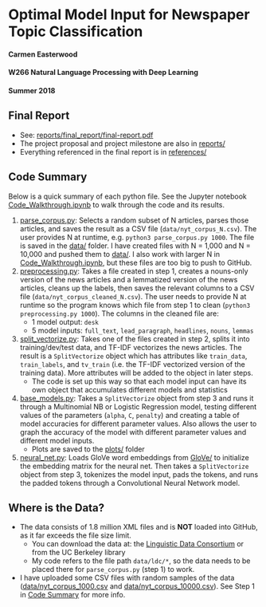 # Optimal Model Input for Newspaper Topic Classification
#### Carmen Easterwood
#### W266 Natural Language Processing with Deep Learning
#### Summer 2018

## Final Report

+ See: [reports/final_report/final-report.pdf](https://github.com/carmen16/w266-final-project/blob/master/reports/final_report/final-report.pdf)
+ The project proposal and project milestone are also in [reports/](https://github.com/carmen16/w266-final-project/tree/master/reports)
+ Everything referenced in the final report is in [references/](https://github.com/carmen16/w266-final-project/tree/master/references)

## Code Summary

Below is a quick summary of each python file. See the Jupyter notebook [Code_Walkthrough.ipynb](https://github.com/carmen16/w266-final-project/blob/master/Code_Walkthrough.ipynb) to walk through the code and its results. 

1. [parse_corpus.py](https://github.com/carmen16/w266-final-project/blob/master/parse_corpus.py): Selects a random subset of N articles, parses those articles, and saves the result as a CSV file (`data/nyt_corpus_N.csv`). The user provides N at runtime, e.g. `python3 parse_corpus.py 1000`. The file is saved in the [data/](https://github.com/carmen16/w266-final-project/tree/master/data) folder. I have created files with N = 1,000 and N = 10,000 and pushed them to [data/](https://github.com/carmen16/w266-final-project/tree/master/data). I also work with larger N in [Code_Walkthrough.ipynb](https://github.com/carmen16/w266-final-project/blob/master/Code_Walkthrough.ipynb), but these files are too big to push to GitHub.
2. [preprocessing.py](https://github.com/carmen16/w266-final-project/blob/master/preprocessing.py): Takes a file created in step 1, creates a nouns-only version of the news articles and a lemmatized version of the news articles, cleans up the labels, then saves the relevant columns to a CSV file (`data/nyt_corpus_cleaned_N.csv`). The user needs to provide N at runtime so the program knows which file from step 1 to clean (`python3 preprocessing.py 1000`). The columns in the cleaned file are:
    + 1 model output: `desk`
    + 5 model inputs: `full_text`, `lead_paragraph`, `headlines`, `nouns`, `lemmas`
3. [split_vectorize.py](https://github.com/carmen16/w266-final-project/blob/master/split_vectorize.py): Takes one of the files created in step 2, splits it into training/dev/test data, and TF-IDF vectorizes the news articles. The result is a `SplitVectorize` object which has attributes like `train_data`, `train_labels`, and `tv_train` (i.e. the TF-IDF vectorized version of the training data). More attributes will be added to the object in later steps.
    + The code is set up this way so that each model input can have its own object that accumulates different models and statistics
4. [base_models.py](https://github.com/carmen16/w266-final-project/blob/master/base_models.py): Takes a `SplitVectorize` object from step 3 and runs it through a Multinomial NB or Logistic Regression model, testing different values of the parameters (`alpha`, `C`, `penalty`) and creating a table of model accuracies for different parameter values. Also allows the user to graph the accuracy of the model with different parameter values and different model inputs.
    + Plots are saved to the [plots/](https://github.com/carmen16/w266-final-project/tree/master/plots) folder
5. [neural_net.py](https://github.com/carmen16/w266-final-project/blob/master/neural_net.py): Loads GloVe word embeddings from [GloVe/](https://github.com/carmen16/w266-final-project/tree/master/GloVe) to initialize the embedding matrix for the neural net. Then takes a `SplitVectorize` object from step 3, tokenizes the model input, pads the tokens, and runs the padded tokens through a Convolutional Neural Network model.

## Where is the Data?

+ The data consists of 1.8 million XML files and is **NOT** loaded into GitHub, as it far exceeds the file size limit.
    + You can download the data at: the [Linguistic Data Consortium](https://catalog.ldc.upenn.edu/ldc2008t19) or from the UC Berkeley library
    + My code refers to the file path `data/ldc/*`, so the data needs to be placed there for `parse_corpus.py` (step 1) to work.
+ I have uploaded some CSV files with random samples of the data ([data/nyt_corpus_1000.csv](https://github.com/carmen16/w266-final-project/blob/master/data/nyt_corpus_1000.csv) and [data/nyt_corpus_10000.csv](https://github.com/carmen16/w266-final-project/blob/master/data/nyt_corpus_10000.csv)). See Step 1 in [Code Summary](#code-summary) for more info.
